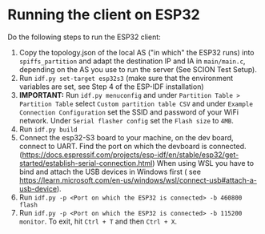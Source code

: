 # Running the client on ESP32

Do the following steps to run the ESP32 client:

1. Copy the topology.json of the local AS ("in which" the ESP32 runs) into `spiffs_partition` and adapt the destination
   IP and IA in `main/main.c`, depending on the AS you use to run the server (See SCION Test Setup).
2. Run `idf.py set-target esp32s3` (make sure that the environment variables are set, see Step 4 of the ESP-IDF
   installation)
3. **IMPORTANT:** Run `idf.py menuconfig` and under `Partition Table > Partition Table` select
   `Custom partition table CSV` and under `Example Connection Configuration` set the SSID and password of your WiFi
   network. Under `Serial flasher config` set the `Flash size` to `4MB`.
4. Run `idf.py build`
5. Connect the esp32-S3 board to your machine, on the dev board, connect to UART. Find the port on which the devboard is
   connected. (https://docs.espressif.com/projects/esp-idf/en/stable/esp32/get-started/establish-serial-connection.html)
   When using WSL you have to bind and attach the USB devices in Windows first (
   see https://learn.microsoft.com/en-us/windows/wsl/connect-usb#attach-a-usb-device).
6. Run `idf.py -p <Port on which the ESP32 is connected> -b 460800 flash`
7. Run `idf.py -p <Port on which the ESP32 is connected> -b 115200 monitor`. To exit, hit `Ctrl + T` and then
   `Ctrl + X`.